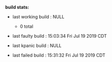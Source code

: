 **build stats:**
- last working build : NULL
	- 0 total

- last faulty build : 15:03:34 Fri Jul 19 2019 CDT
- last kpanic build : NULL
- last failed build : 15:31:32 Fri Jul 19 2019 CDT
